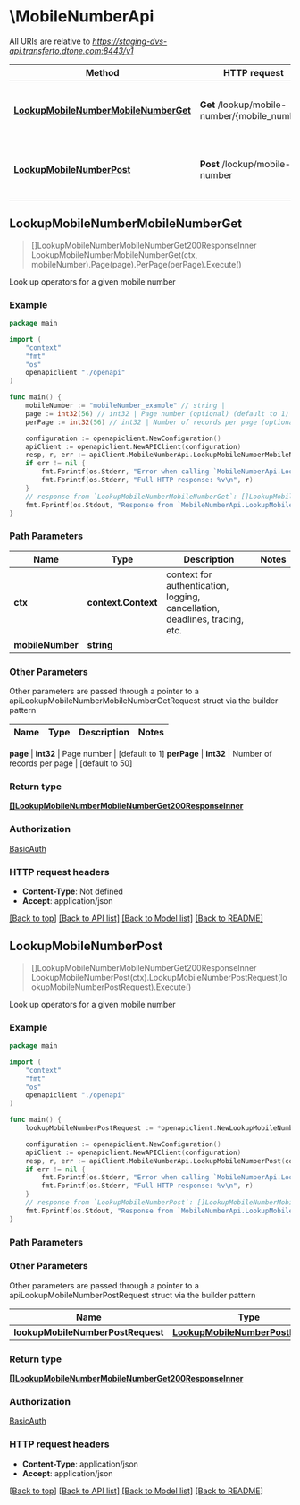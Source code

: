 # \MobileNumberApi

All URIs are relative to *https://staging-dvs-api.transferto.dtone.com:8443/v1*

Method | HTTP request | Description
------------- | ------------- | -------------
[**LookupMobileNumberMobileNumberGet**](MobileNumberApi.md#LookupMobileNumberMobileNumberGet) | **Get** /lookup/mobile-number/{mobile_number} | Look up operators for a given mobile number
[**LookupMobileNumberPost**](MobileNumberApi.md#LookupMobileNumberPost) | **Post** /lookup/mobile-number | Look up operators for a given mobile number



## LookupMobileNumberMobileNumberGet

> []LookupMobileNumberMobileNumberGet200ResponseInner LookupMobileNumberMobileNumberGet(ctx, mobileNumber).Page(page).PerPage(perPage).Execute()

Look up operators for a given mobile number

### Example

```go
package main

import (
    "context"
    "fmt"
    "os"
    openapiclient "./openapi"
)

func main() {
    mobileNumber := "mobileNumber_example" // string | 
    page := int32(56) // int32 | Page number (optional) (default to 1)
    perPage := int32(56) // int32 | Number of records per page (optional) (default to 50)

    configuration := openapiclient.NewConfiguration()
    apiClient := openapiclient.NewAPIClient(configuration)
    resp, r, err := apiClient.MobileNumberApi.LookupMobileNumberMobileNumberGet(context.Background(), mobileNumber).Page(page).PerPage(perPage).Execute()
    if err != nil {
        fmt.Fprintf(os.Stderr, "Error when calling `MobileNumberApi.LookupMobileNumberMobileNumberGet``: %v\n", err)
        fmt.Fprintf(os.Stderr, "Full HTTP response: %v\n", r)
    }
    // response from `LookupMobileNumberMobileNumberGet`: []LookupMobileNumberMobileNumberGet200ResponseInner
    fmt.Fprintf(os.Stdout, "Response from `MobileNumberApi.LookupMobileNumberMobileNumberGet`: %v\n", resp)
}
```

### Path Parameters


Name | Type | Description  | Notes
------------- | ------------- | ------------- | -------------
**ctx** | **context.Context** | context for authentication, logging, cancellation, deadlines, tracing, etc.
**mobileNumber** | **string** |  | 

### Other Parameters

Other parameters are passed through a pointer to a apiLookupMobileNumberMobileNumberGetRequest struct via the builder pattern


Name | Type | Description  | Notes
------------- | ------------- | ------------- | -------------

 **page** | **int32** | Page number | [default to 1]
 **perPage** | **int32** | Number of records per page | [default to 50]

### Return type

[**[]LookupMobileNumberMobileNumberGet200ResponseInner**](LookupMobileNumberMobileNumberGet200ResponseInner.md)

### Authorization

[BasicAuth](../README.md#BasicAuth)

### HTTP request headers

- **Content-Type**: Not defined
- **Accept**: application/json

[[Back to top]](#) [[Back to API list]](../README.md#documentation-for-api-endpoints)
[[Back to Model list]](../README.md#documentation-for-models)
[[Back to README]](../README.md)


## LookupMobileNumberPost

> []LookupMobileNumberMobileNumberGet200ResponseInner LookupMobileNumberPost(ctx).LookupMobileNumberPostRequest(lookupMobileNumberPostRequest).Execute()

Look up operators for a given mobile number

### Example

```go
package main

import (
    "context"
    "fmt"
    "os"
    openapiclient "./openapi"
)

func main() {
    lookupMobileNumberPostRequest := *openapiclient.NewLookupMobileNumberPostRequest("MobileNumber_example") // LookupMobileNumberPostRequest | 

    configuration := openapiclient.NewConfiguration()
    apiClient := openapiclient.NewAPIClient(configuration)
    resp, r, err := apiClient.MobileNumberApi.LookupMobileNumberPost(context.Background()).LookupMobileNumberPostRequest(lookupMobileNumberPostRequest).Execute()
    if err != nil {
        fmt.Fprintf(os.Stderr, "Error when calling `MobileNumberApi.LookupMobileNumberPost``: %v\n", err)
        fmt.Fprintf(os.Stderr, "Full HTTP response: %v\n", r)
    }
    // response from `LookupMobileNumberPost`: []LookupMobileNumberMobileNumberGet200ResponseInner
    fmt.Fprintf(os.Stdout, "Response from `MobileNumberApi.LookupMobileNumberPost`: %v\n", resp)
}
```

### Path Parameters



### Other Parameters

Other parameters are passed through a pointer to a apiLookupMobileNumberPostRequest struct via the builder pattern


Name | Type | Description  | Notes
------------- | ------------- | ------------- | -------------
 **lookupMobileNumberPostRequest** | [**LookupMobileNumberPostRequest**](LookupMobileNumberPostRequest.md) |  | 

### Return type

[**[]LookupMobileNumberMobileNumberGet200ResponseInner**](LookupMobileNumberMobileNumberGet200ResponseInner.md)

### Authorization

[BasicAuth](../README.md#BasicAuth)

### HTTP request headers

- **Content-Type**: application/json
- **Accept**: application/json

[[Back to top]](#) [[Back to API list]](../README.md#documentation-for-api-endpoints)
[[Back to Model list]](../README.md#documentation-for-models)
[[Back to README]](../README.md)

